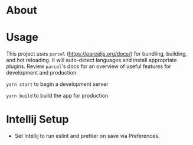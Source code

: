 # About

# Usage

This project uses `parcel` (https://parceljs.org/docs/) for bundling, building, and hot reloading. It will auto-detect languages and install appropriate plugins.
Review `parcel`'s docs for an overview of useful features for development and production.

`yarn start` to begin a development server

`yarn build` to build the app for production

# Intellij Setup

+ Set Intellij to run eslint and prettier on save via Preferences.
